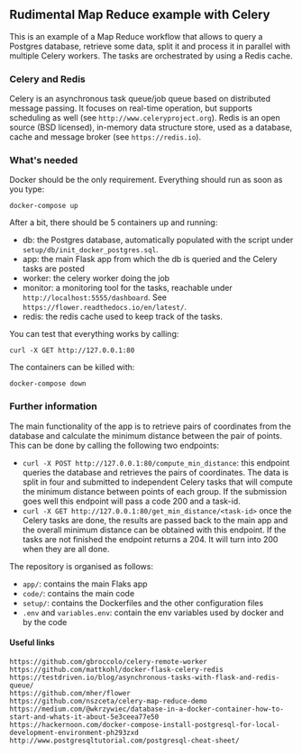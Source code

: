 ## Rudimental Map Reduce example with Celery

This is an example of a Map Reduce workflow that allows to query a Postgres
database, retrieve some data, split it and process it in parallel with
multiple Celery workers. The tasks are orchestrated by using a Redis
cache.

### Celery and Redis

Celery is an asynchronous task queue/job queue based on distributed
message passing. It focuses on real-time operation, but supports
scheduling as well (see `http://www.celeryproject.org`).
Redis is an open source (BSD licensed), in-memory data structure store,
used as a database, cache and message broker (see `https://redis.io`).

### What's needed

Docker should be the only requirement. Everything should run as
soon as you type:

````
docker-compose up
````

After a bit, there should be 5 containers up and running:

- db: the Postgres database, automatically populated with the
script under `setup/db/init_docker_postgres.sql`.
- app: the main Flask app from which the db is queried and the
Celery tasks are posted
- worker: the celery worker doing the job
- monitor: a monitoring tool for the tasks, reachable under
`http://localhost:5555/dashboard`.
See `https://flower.readthedocs.io/en/latest/`.
- redis: the redis cache used to keep track of the tasks.

You can test that everything works by calling:

````
curl -X GET http://127.0.0.1:80
````

The containers can be killed with:

````
docker-compose down
````

### Further information

The main functionality of the app is to retrieve pairs of coordinates
from the database and calculate the minimum distance between the
pair of points. This can be done by calling the following two
endpoints:

- `curl -X POST http://127.0.0.1:80/compute_min_distance`: this
endpoint queries the database and retrieves the pairs of
coordinates. The data is split in four and submitted to independent
Celery tasks that will compute the minimum distance between points
of each group. If the submission goes well this endpoint will pass
a code 200 and a task-id.
- `curl -X GET http://127.0.0.1:80/get_min_distance/<task-id>` once the Celery
tasks are done, the results are passed back to the main app and
the overall minimum distance can be obtained with this endpoint. If
the tasks are not finished the endpoint returns a 204. It will turn
into 200 when they are all done.

The repository is organised as follows:

- `app/`: contains the main Flaks app
- `code/`: contains the main code
- `setup/`: contains the Dockerfiles and the other configuration files
- `.env` and `variables.env`: contain the env variables used by docker and
by the code

#### Useful links

````
https://github.com/gbroccolo/celery-remote-worker
https://github.com/mattkohl/docker-flask-celery-redis
https://testdriven.io/blog/asynchronous-tasks-with-flask-and-redis-queue/
https://github.com/mher/flower
https://github.com/nszceta/celery-map-reduce-demo
https://medium.com/@wkrzywiec/database-in-a-docker-container-how-to-start-and-whats-it-about-5e3ceea77e50
https://hackernoon.com/docker-compose-install-postgresql-for-local-development-environment-ph293zxd
http://www.postgresqltutorial.com/postgresql-cheat-sheet/
````